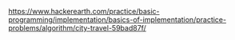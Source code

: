 https://www.hackerearth.com/practice/basic-programming/implementation/basics-of-implementation/practice-problems/algorithm/city-travel-59bad87f/
